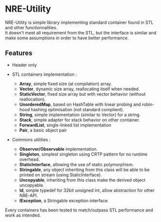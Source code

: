 # NRE-Utility
NRE-Utility is simple library implementing standard container found in STL and other functionnalities.  
It doesn't meet all requirement from the STL, but the interface is similar and make some assumptions in order to have better performance.

## Features
- Header only

- STL containers implementation :
    * **Array**, simple fixed size (at compilation) array.
    * **Vector**, dynamic size array, reallocating itself when needed.
    * **StaticVector**, fixed size array but with vector behavior (without reallocation).
    * **UnorderedMap**, based on HashTable with linear probing and robin-hood hashing optimisation (not standard complient).
    * **String**, simple implementation (similar to Vector) for a string.
    * **Stack**, simple adapter for stack behavior on other container.
    * **ForwardList**, single-linked list implementation
    * **Pair**, a basic object pair
    
- Commons utilities :
    * **Observer/Observable** implementation.
    * **Singleton**, simplest singleton using CRTP pattern for no runtime overhead.
    * **StaticInterface**, allowing the use of static polymorphism.
    * **Stringable**, any object inheriting from this class will be able to be printed on stream (using StaticInterface).
    * **Uncopyable**, inheriting from this class make the derived object uncopyable.
    * **Id**, simple typedef for 32bit unsigned int, allow abstraction for other NRE-API.
    * **IException**, a Stringable exception interface.
    
Every containers has been tested to match/outpass STL performance and work as intended.
  